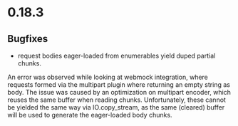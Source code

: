 # 0.18.3

## Bugfixes

* request bodies eager-loaded from enumerables yield duped partial chunks.

An error was observed while looking at webmock integration, where requests formed via the multipart plugin where returning an empty string as body. The issue was caused by an optimization on multipart encoder, which reuses the same buffer when reading chunks. Unfortunately, these cannot be yielded the same way via IO.copy_stream, as the same (cleared) buffer will be used to generate the eager-loaded body chunks.
